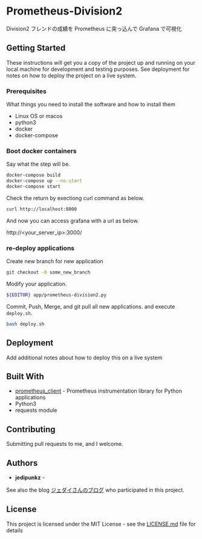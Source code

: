 # Prometheus-Division2

Division2 フレンドの成績を Prometheus に突っ込んで Grafana で可視化

## Getting Started

These instructions will get you a copy of the project up and running on your local machine for development and testing purposes. See deployment for notes on how to deploy the project on a live system.

### Prerequisites

What things you need to install the software and how to install them

- Linux OS or macos
- python3
- docker
- docker-compose

### Boot docker containers

Say what the step will be.

```bash
docker-compose build
docker-compose up --no-start
docker-compose start
```

Check the return by exectiong curl command as below.

```bash
curl http://localhost:8000
```

And now you can access grafana with a url as below.

http://<your_server_ip>:3000/

### re-deploy applications

Create new branch for new application

```bash
git checkout -b some_new_branch
```

Modify your application.

```bash
${EDITOR} app/prometheus-division2.py
```

Commit, Push, Merge,  and git pull all new applications. and execute `deploy.sh`.

```bash
bash deploy.sh
```

## Deployment

Add additional notes about how to deploy this on a live system

## Built With

* [prometheus_client](https://github.com/prometheus/client_python) - Prometheus instrumentation library for Python applications
* Python3
* requests module


## Contributing

Submitting pull requests to me, and I welcome.

## Authors

* **jedipunkz** -

See also the blog [ジェダイさんのブログ](https://jedipunkz.github.io) who participated in this project.

## License

This project is licensed under the MIT License - see the [LICENSE.md](LICENSE.md) file for details

